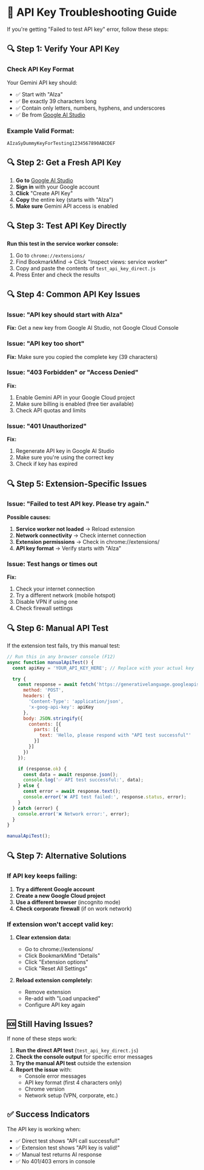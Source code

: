 # 🔑 API Key Troubleshooting Guide

If you're getting "Failed to test API key" error, follow these steps:

## 🔍 Step 1: Verify Your API Key

### Check API Key Format
Your Gemini API key should:
- ✅ Start with "AIza"
- ✅ Be exactly 39 characters long
- ✅ Contain only letters, numbers, hyphens, and underscores
- ✅ Be from [Google AI Studio](https://makersuite.google.com/app/apikey)

### Example Valid Format:
```
AIzaSyDummyKeyForTesting1234567890ABCDEF
```

## 🔍 Step 2: Get a Fresh API Key

1. **Go to** [Google AI Studio](https://makersuite.google.com/app/apikey)
2. **Sign in** with your Google account
3. **Click** "Create API Key"
4. **Copy** the entire key (starts with "AIza")
5. **Make sure** Gemini API access is enabled

## 🔍 Step 3: Test API Key Directly

**Run this test in the service worker console:**

1. Go to `chrome://extensions/`
2. Find BookmarkMind → Click "Inspect views: service worker"
3. Copy and paste the contents of `test_api_key_direct.js`
4. Press Enter and check the results

## 🔍 Step 4: Common API Key Issues

### Issue: "API key should start with AIza"
**Fix:** Get a new key from Google AI Studio, not Google Cloud Console

### Issue: "API key too short"
**Fix:** Make sure you copied the complete key (39 characters)

### Issue: "403 Forbidden" or "Access Denied"
**Fix:**
1. Enable Gemini API in your Google Cloud project
2. Make sure billing is enabled (free tier available)
3. Check API quotas and limits

### Issue: "401 Unauthorized"
**Fix:**
1. Regenerate API key in Google AI Studio
2. Make sure you're using the correct key
3. Check if key has expired

## 🔍 Step 5: Extension-Specific Issues

### Issue: "Failed to test API key. Please try again."
**Possible causes:**
1. **Service worker not loaded** → Reload extension
2. **Network connectivity** → Check internet connection
3. **Extension permissions** → Check in chrome://extensions/
4. **API key format** → Verify starts with "AIza"

### Issue: Test hangs or times out
**Fix:**
1. Check your internet connection
2. Try a different network (mobile hotspot)
3. Disable VPN if using one
4. Check firewall settings

## 🔍 Step 6: Manual API Test

If the extension test fails, try this manual test:

```javascript
// Run this in any browser console (F12)
async function manualApiTest() {
  const apiKey = 'YOUR_API_KEY_HERE'; // Replace with your actual key

  try {
    const response = await fetch('https://generativelanguage.googleapis.com/v1beta/models/gemini-2.5-flash:generateContent', {
      method: 'POST',
      headers: {
        'Content-Type': 'application/json',
        'x-goog-api-key': apiKey
      },
      body: JSON.stringify({
        contents: [{
          parts: [{
            text: 'Hello, please respond with "API test successful"'
          }]
        }]
      })
    });

    if (response.ok) {
      const data = await response.json();
      console.log('✅ API test successful:', data);
    } else {
      const error = await response.text();
      console.error('❌ API test failed:', response.status, error);
    }
  } catch (error) {
    console.error('❌ Network error:', error);
  }
}

manualApiTest();
```

## 🔍 Step 7: Alternative Solutions

### If API key keeps failing:

1. **Try a different Google account**
2. **Create a new Google Cloud project**
3. **Use a different browser** (incognito mode)
4. **Check corporate firewall** (if on work network)

### If extension won't accept valid key:

1. **Clear extension data:**
   - Go to chrome://extensions/
   - Click BookmarkMind "Details"
   - Click "Extension options"
   - Click "Reset All Settings"

2. **Reload extension completely:**
   - Remove extension
   - Re-add with "Load unpacked"
   - Configure API key again

## 🆘 Still Having Issues?

If none of these steps work:

1. **Run the direct API test** (`test_api_key_direct.js`)
2. **Check the console output** for specific error messages
3. **Try the manual API test** outside the extension
4. **Report the issue** with:
   - Console error messages
   - API key format (first 4 characters only)
   - Chrome version
   - Network setup (VPN, corporate, etc.)

## ✅ Success Indicators

The API key is working when:
- ✅ Direct test shows "API call successful!"
- ✅ Extension test shows "API key is valid!"
- ✅ Manual test returns AI response
- ✅ No 401/403 errors in console